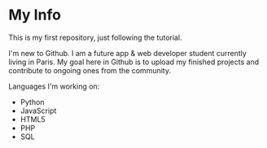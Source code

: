 # My Info
This is my first repository, just following the tutorial.

I'm new to Github. I am a future app & web developer student currently living in Paris.
My goal here in Github is to upload my finished projects and contribute to ongoing ones from the community.

Languages I'm working on:
- Python
- JavaScript
- HTML5
- PHP
- SQL
